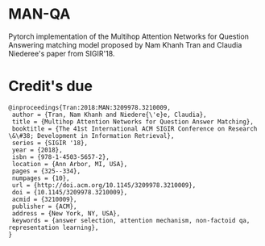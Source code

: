 # MAN-QA
Pytorch implementation of the Multihop Attention Networks for Question Answering matching model proposed by Nam Khanh Tran and Claudia Niederee's paper from SIGIR'18.

# Credit's due

```
@inproceedings{Tran:2018:MAN:3209978.3210009,
 author = {Tran, Nam Khanh and Niedere{\'e}e, Claudia},
 title = {Multihop Attention Networks for Question Answer Matching},
 booktitle = {The 41st International ACM SIGIR Conference on Research \&\#38; Development in Information Retrieval},
 series = {SIGIR '18},
 year = {2018},
 isbn = {978-1-4503-5657-2},
 location = {Ann Arbor, MI, USA},
 pages = {325--334},
 numpages = {10},
 url = {http://doi.acm.org/10.1145/3209978.3210009},
 doi = {10.1145/3209978.3210009},
 acmid = {3210009},
 publisher = {ACM},
 address = {New York, NY, USA},
 keywords = {answer selection, attention mechanism, non-factoid qa, representation learning},
} 
```
